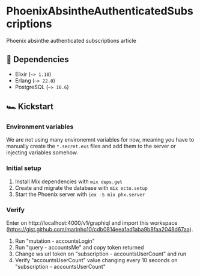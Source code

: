 # PhoenixAbsintheAuthenticatedSubscriptions

Phoenix absinthe authenticated subscriptions article

## 🚧 Dependencies

- Elixir (`~> 1.10`)
- Erlang (`~> 22.0`)
- PostgreSQL (`~> 10.6`)

## 🏎 Kickstart

### Environment variables

We are not using many environemnt variables for now, meaning you have to manually create the `*.secret.exs` files and add them to the server or injecting variables somehow.

### Initial setup

1. Install Mix dependencies with `mix deps.get`
2. Create and migrate the database with `mix ecto.setup`
3. Start the Phoenix server with `iex -S mix phx.server`

### Verify

Enter on http://localhost:4000/v1/graphiql and import this workspace (https://gist.github.com/marinho10/cdb0814eea1ad1aba9b8faa2048d67aa).

1. Run "mutation - accountsLogin"
2. Run "query - accountsMe" and copy token returned
3. Change ws url token on "subscription - accountsUserCount" and run
4. Verify "accountsUserCount" value changing every 10 seconds on "subscription - accountsUserCount"
